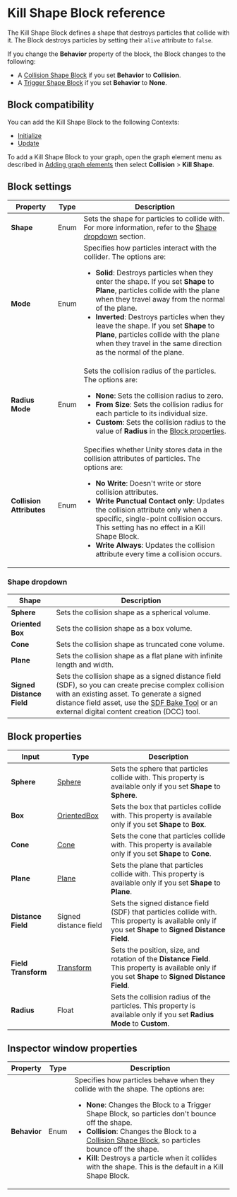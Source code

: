 # Kill Shape Block reference

The Kill Shape Block defines a shape that destroys particles that collide with it. The Block destroys particles by setting their `alive` attribute to `false`.

If you change the **Behavior** property of the block, the Block changes to the following:

- A [Collision Shape Block](Block-CollisionShape.md) if you set **Behavior** to **Collision**.
- A [Trigger Shape Block](Block-TriggerShape.md) if you set **Behavior** to **None**.

## Block compatibility

You can add the Kill Shape Block to the following Contexts:

- [Initialize](Context-Initialize.md)
- [Update](Context-Update.md)

To add a Kill Shape Block to your graph, open the graph element menu as described in [Adding graph elements](VisualEffectGraphWindow.md#adding-graph-elements) then select **Collision** > **Kill Shape**.

## Block settings

| **Property** | **Type** | **Description** |
|-|-|-|
| **Shape** | Enum | Sets the shape for particles to collide with. For more information, refer to the [Shape dropdown](#shape-dropdown) section. |
| **Mode** | Enum | Specifies how particles interact with the collider. The options are:<ul><li><strong>Solid</strong>: Destroys particles when they enter the shape. If you set <strong>Shape</strong> to <strong>Plane</strong>, particles collide with the plane when they travel away from the normal of the plane.</li><li><strong>Inverted</strong>: Destroys particles when they leave the shape. If you set <strong>Shape</strong> to <strong>Plane</strong>, particles collide with the plane when they travel in the same direction as the normal of the plane.</li></ul> |
| **Radius Mode** | Enum | Sets the collision radius of the particles. The options are:<ul><li><strong>None</strong>: Sets the collision radius to zero.</li><li><strong>From Size</strong>: Sets the collision radius for each particle to its individual size.</li><li><strong>Custom</strong>: Sets the collision radius to the value of **Radius** in the [Block properties](#block-properties).</li></ul> |
| **Collision Attributes** | Enum | Specifies whether Unity stores data in the collision attributes of particles. The options are:<ul><li><strong>No Write</strong>: Doesn't write or store collision attributes.</li><li><strong>Write Punctual Contact only</strong>: Updates the collision attribute only when a specific, single-point collision occurs. This setting has no effect in a Kill Shape Block.</li><li><strong>Write Always</strong>: Updates the collision attribute every time a collision occurs.</li></ul> |

<a name="shape-dropdown"></a>
### Shape dropdown

| **Shape** | **Description** |
|-|-|
| **Sphere**| Sets the collision shape as a spherical volume. |
| **Oriented Box** | Sets the collision shape as a box volume. |
| **Cone**| Sets the collision shape as truncated cone volume.|
| **Plane** | Sets the collision shape as a flat plane with infinite length and width. |
| **Signed Distance Field** | Sets the collision shape as a signed distance field (SDF), so you can create precise complex collision with an existing asset. To generate a signed distance field asset, use the [SDF Bake Tool](sdf-bake-tool.md) or an external digital content creation (DCC) tool. |

## Block properties

| **Input** | **Type** | **Description**|
|-|-|-|
| **Sphere**| [Sphere](Type-Sphere.md) | Sets the sphere that particles collide with. This property is available only if you set **Shape** to **Sphere**. |
| **Box** | [OrientedBox](Type-OrientedBox.md) | Sets the box that particles collide with. This property is available only if you set **Shape** to **Box**. |
| **Cone**| [Cone](Type-Cone.md) | Sets the cone that particles collide with. This property is available only if you set **Shape** to **Cone**. |
| **Plane** | [Plane](Type-Plane.md) | Sets the plane that particles collide with. This property is available only if you set **Shape** to **Plane**. |
| **Distance Field**| Signed distance field | Sets the signed distance field (SDF) that particles collide with. This property is available only if you set **Shape** to **Signed Distance Field**. |
| **Field Transform** | [Transform](Type-Transform.md) | Sets the position, size, and rotation of the **Distance Field**. This property is available only if you set **Shape** to **Signed Distance Field**. |
| **Radius**| Float | Sets the collision radius of the particles. This property is available only if you set **Radius Mode** to **Custom**. |

## Inspector window properties

| **Property** | **Type** | **Description** |
|-|-|-|
| **Behavior** | Enum | Specifies how particles behave when they collide with the shape. The options are: <ul><li><strong>None</strong>: Changes the Block to a Trigger Shape Block, so particles don't bounce off the shape.</li><li><strong>Collision</strong>: Changes the Block to a [Collision Shape Block](Block-CollisionShape.md), so particles bounce off the shape.</li><li><strong>Kill</strong>: Destroys a particle when it collides with the shape. This is the default in a Kill Shape Block.</li></ul> |
